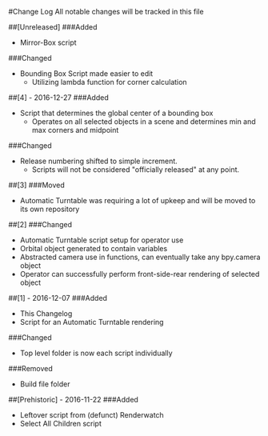#Change Log
All notable changes will be tracked in this file

##[Unreleased]
###Added
- Mirror-Box script

###Changed
- Bounding Box Script made easier to edit
	- Utilizing lambda function for corner calculation

##[4] - 2016-12-27
###Added
- Script that determines the global center of a bounding box
	- Operates on all selected objects in a scene and determines min and max corners and midpoint 

###Changed
- Release numbering shifted to simple increment. 
	- Scripts will not be considered "officially released" at any point.

##[3]
###Moved
- Automatic Turntable was requiring a lot of upkeep and will be moved to its own repository

##[2]
###Changed
- Automatic Turntable script setup for operator use
- Orbital object generated to contain variables
- Abstracted camera use in functions, can eventually take any bpy.camera object
- Operator can successfully perform front-side-rear rendering of selected object

##[1] - 2016-12-07
###Added
- This Changelog
- Script for an Automatic Turntable rendering

###Changed
- Top level folder is now each script individually

###Removed
- Build file folder

##[Prehistoric] - 2016-11-22
###Added
- Leftover script from (defunct) Renderwatch
- Select All Children script
